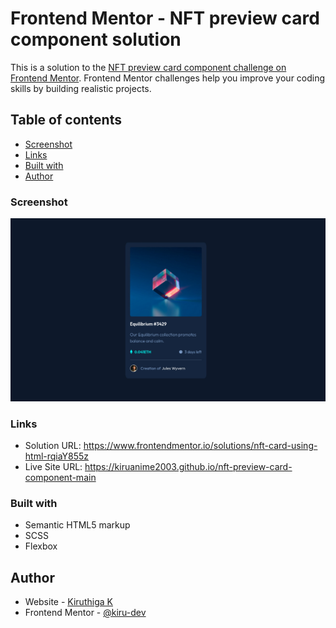 # Frontend Mentor - NFT preview card component solution

This is a solution to the [NFT preview card component challenge on Frontend Mentor](https://www.frontendmentor.io/challenges/nft-preview-card-component-SbdUL_w0U). Frontend Mentor challenges help you improve your coding skills by building realistic projects. 

## Table of contents

- [Screenshot](#screenshot)
- [Links](#links)
- [Built with](#built-with)
- [Author](#author)

### Screenshot

![](./screenshot.jpeg)

### Links

- Solution URL: https://www.frontendmentor.io/solutions/nft-card-using-html-rqiaY855z
- Live Site URL: https://kiruanime2003.github.io/nft-preview-card-component-main

### Built with

- Semantic HTML5 markup
- SCSS
- Flexbox

## Author

- Website - [Kiruthiga K](https://www.kiruanime2003.gitlab.io)
- Frontend Mentor - [@kiru-dev](https://www.frontendmentor.io/profile/kiru-dev)

